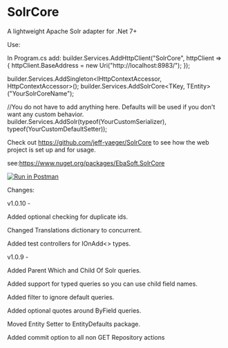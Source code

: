 # SolrCore

A lightweight Apache Solr adapter for .Net 7+

Use:

In Program.cs add:
builder.Services.AddHttpClient("SolrCore", httpClient => { httpClient.BaseAddress = new
Uri("http://localhost:8983/"); });

builder.Services.AddSingleton<IHttpContextAccessor, HttpContextAccessor>();
builder.Services.AddSolrCore<TKey, TEntity>("YourSolrCoreName");

//You do not have to add anything here. Defaults will be used if you don't want any custom behavior.
builder.Services.AddSolr(typeof(YourCustomSerializer), typeof(YourCustomDefaultSetter));

Check out https://github.com/jeff-yaeger/SolrCore to see how the web project is set up and for usage.

see:https://www.nuget.org/packages/EbaSoft.SolrCore

[![Run in Postman](https://run.pstmn.io/button.svg)](https://app.getpostman.com/run-collection/27173723-bc9258dd-27eb-4c39-9b2b-c33cae354883?action=collection%2Ffork&collection-url=entityId%3D27173723-bc9258dd-27eb-4c39-9b2b-c33cae354883%26entityType%3Dcollection%26workspaceId%3Ddceebdce-605e-4c97-82d4-4415b2d0d34b#?env%5BDevelopment%5D=W3sia2V5IjoidXJsIiwidmFsdWUiOiJodHRwOi8vbG9jYWxob3N0OjUwMDAiLCJlbmFibGVkIjp0cnVlLCJ0eXBlIjoiZGVmYXVsdCIsInNlc3Npb25WYWx1ZSI6Imh0dHA6Ly9sb2NhbGhvc3Q6NTAwMCIsInNlc3Npb25JbmRleCI6MH0seyJrZXkiOiJ0b2tlbiIsInZhbHVlIjoiYXNvYXNqZGZpODkwNzIzNHEwOTh1aXdxZWZyIiwiZW5hYmxlZCI6dHJ1ZSwidHlwZSI6InNlY3JldCIsInNlc3Npb25WYWx1ZSI6ImFzb2FzamRmaTg5MDcyMzRxMDk4dWl3cWVmciIsInNlc3Npb25JbmRleCI6MX1d)

Changes:

v1.0.10 -

Added optional checking for duplicate ids.

Changed Translations dictionary to concurrent.

Added test controllers for IOnAdd<> types.

v1.0.9 -

Added Parent Which and Child Of Solr queries.

Added support for typed queries so you can use child field names.

Added filter to ignore default queries.

Added optional quotes around ByField queries.

Moved Entity Setter to EntityDefaults package.

Added commit option to all non GET Repository actions